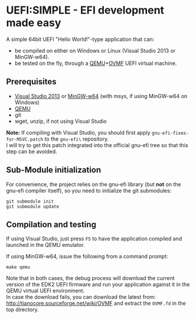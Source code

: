 UEFI:SIMPLE - EFI development made easy
=======================================

A simple 64bit UEFI "Hello World!"-type application that can:
* be compiled on either on Windows or Linux (Visual Studio 2013 or MinGW-w64).
* be tested on the fly, through a [QEMU](http://www.qemu.org)+[OVMF](http://tianocore.github.io/ovmf/)
  UEFI virtual machine.

## Prerequisites

* [Visual Studio 2013](http://www.visualstudio.com/products/visual-studio-community-vs)
  or [MinGW-w64](http://mingw-w64.sourceforge.net/) (with msys, if using MinGW-w64 on Windows)
* [QEMU](http://www.qemu.org)
* git
* wget, unzip, if not using Visual Studio

__Note:__ If compiling with Visual Studio, you should first apply 
`gnu-efi-fixes-for-MSVC.patch` to the `gnu-efi\` repository.  
I will try to get this patch integrated into the official gnu-efi tree so
that this step can be avoided.


## Sub-Module initialization

For convenience, the project relies on the gnu-efi library (but __not__ on
the gnu-efi compiler itself), so you need to initialize the git submodules:
```
git submodule init
git submodule update
```

## Compilation and testing

If using Visual Studio, just press `F5` to have the application compiled and
launched in the QEMU emulator.

If using MinGW-w64, issue the following from a command prompt:

`make qemu`

Note that in both cases, the debug process will download the current version of
the EDK2 UEFI firmware and run your application against it in the QEMU virtual
UEFI environment.  
In case the download fails, you can download the latest from:
http://tianocore.sourceforge.net/wiki/OVMF and extract the `OVMF.fd` in the top
directory.
